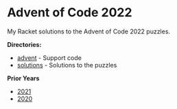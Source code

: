 # Advent of Code 2022

My Racket solutions to the Advent of Code 2022 puzzles.

**Directories:**

* [advent](advent/) - Support code
* [solutions](solutions/) - Solutions to the puzzles

**Prior Years**

* [2021](../advent-of-code-2021/)
* [2020](../advent-of-code-2020/)

